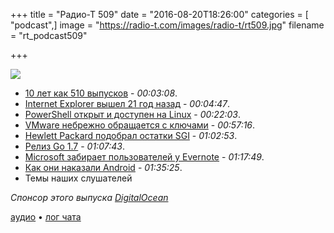 +++
title = "Радио-Т 509"
date = "2016-08-20T18:26:00"
categories = [ "podcast",]
image = "https://radio-t.com/images/radio-t/rt509.jpg"
filename = "rt_podcast509"

+++

![](https://radio-t.com/images/radio-t/rt509.jpg)

- [10 лет как 510 выпусков](https://radio-t.com/p/2016/08/16/prep-10y/) - *00:03:08*.
- [Internet Explorer вышел 21 год назад](https://geektimes.ru/post/279542/) - *00:04:47*.
- [PowerShell открыт и доступен на Linux](https://azure.microsoft.com/en-us/blog/powershell-is-open-sourced-and-is-available-on-linux/) - *00:22:03*.
- [VMware небрежно обращается с ключами](http://www.theregister.co.uk/2016/08/16/vmware_shipped_public_key_with_its_photon_osforcontainers/) - *00:57:16*.
- [Hewlett Packard подобрал остатки SGI](https://techcrunch.com/2016/08/11/hpe-sgi/) - *01:02:53*.
- [Релиз Go 1.7](https://habrahabr.ru/post/307864/) - *01:07:43*.
- [Microsoft забирает пользователей у Evernote](http://thenextweb.com/insider/2016/08/18/microsoft-thinks-its-time-mac-users-ditch-evernote-for-onenote/) - *01:17:49*.
- [Как они наказали Android](http://www.businessinsider.com/russia-fines-google-68-million-over-antitrust-violations-on-android-2016-8) - *01:35:25*.
- Темы наших слушателей

_Спонсор этого выпуска [DigitalOcean](https://www.digitalocean.com)_

[аудио](https://cdn.radio-t.com/rt_podcast509.mp3) • [лог чата](http://chat.radio-t.com/logs/radio-t-509.html)
<audio src="https://cdn.radio-t.com/rt_podcast509.mp3" preload="none"></audio>

